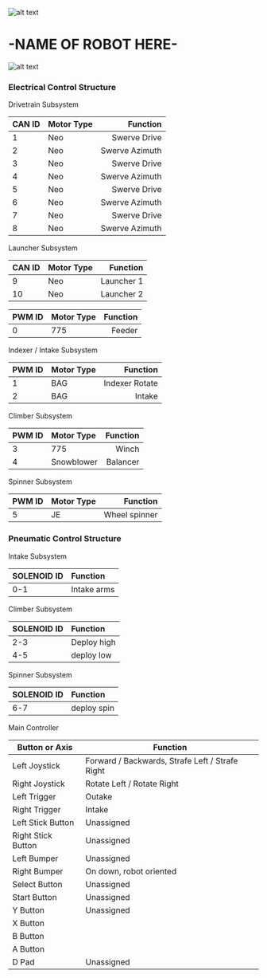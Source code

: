 ![alt text](https://i0.wp.com/www.mattawanwiredcats.org/wp-content/uploads/2019/11/wiredlogo.png?zoom=1&fit=1080%2C532)
  
    
# -NAME OF ROBOT HERE-

![alt text](https://i0.wp.com/www.mattawanwiredcats.org/wp-content/uploads/2018/05/18Apr_Robotics-011-min.jpg)


### Electrical Control Structure


Drivetrain Subsystem


|CAN ID     |Motor Type |Function      |
|-----------|:----------|-------------:|
|1          |Neo        |Swerve Drive  |
|2          |Neo        |Swerve Azimuth|
|3          |Neo        |Swerve Drive  |
|4          |Neo        |Swerve Azimuth|
|5          |Neo        |Swerve Drive  |
|6          |Neo        |Swerve Azimuth|
|7          |Neo        |Swerve Drive  |
|8          |Neo        |Swerve Azimuth|


Launcher Subsystem


|CAN ID     |Motor Type |Function      |
|-----------|:----------|-------------:|
|9          |Neo        |Launcher 1    |
|10         |Neo        |Launcher 2    |


|PWM ID     |Motor Type |Function      |
|-----------|:----------|-------------:|
|0          |775        |Feeder        |


Indexer / Intake Subsystem

|PWM ID     |Motor Type |Function      |
|-----------|:----------|-------------:|
|1          |BAG        |Indexer Rotate|
|2          |BAG        |Intake        |


Climber Subsystem


|PWM ID     |Motor Type |Function      |
|-----------|:----------|-------------:|
|3          |775        |Winch         |
|4          |Snowblower |Balancer      |


Spinner Subsystem


|PWM ID     |Motor Type |Function      |
|-----------|:----------|-------------:|
|5          |JE         |Wheel spinner |


### Pneumatic Control Structure


Intake Subsystem


|SOLENOID ID|Function   |
|-----------|:----------|
|0-1        |Intake arms|


Climber Subsystem


|SOLENOID ID|Function   |
|-----------|:----------|
|2-3        |Deploy high|
|4-5        |deploy low |


Spinner Subsystem


|SOLENOID ID|Function   |
|-----------|:----------|
|6-7        |deploy spin|


Main Controller

|Button or Axis | Function                                           |
|-------------------|------------------------------------------------|
|Left Joystick      | Forward / Backwards, Strafe Left / Strafe Right|
|Right Joystick     | Rotate Left / Rotate Right                     |
|Left Trigger       | Outake                                         |
|Right Trigger      | Intake                                         |
|Left Stick Button  | Unassigned                                     |
|Right Stick Button | Unassigned                                     |
|Left Bumper        | Unassigned                                     |
|Right Bumper       | On down, robot oriented                        |
|Select Button      | Unassigned                                     |
|Start Button       | Unassigned                                     |
|Y Button           | Unassigned                                     |
|X Button           | |
|B Button           | |
|A Button           | |
|D Pad              | Unassigned                                     |


